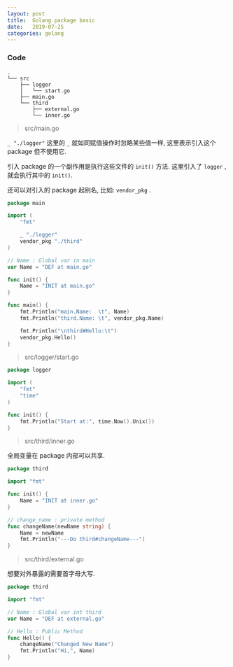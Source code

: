 ```yaml
---
layout: post
title:  Golang package basic
date:   2019-07-25
categories: golang
---
```


### Code

```text
.
└── src
    ├── logger
    │   └── start.go
    ├── main.go
    └── third
        ├── external.go
        └── inner.go
```

> src/main.go

`_ "./logger"` 这里的 `_` 就如同赋值操作时忽略某些值一样, 这里表示引入这个 package 但不使用它.

引入 package 的一个副作用是执行这些文件的 `init()` 方法. 这里引入了 `logger` , 就会执行其中的 `init()`.

还可以对引入的 package 起别名, 比如: `vendor_pkg` .

```go
package main

import (
	"fmt"

	_ "./logger"
	vendor_pkg "./third"
)

// Name : Global var in main
var Name = "DEF at main.go"

func init() {
	Name = "INIT at main.go"
}

func main() {
	fmt.Println("main.Name:  \t", Name)
	fmt.Println("third.Name: \t", vendor_pkg.Name)

	fmt.Println("\nthird#Hello:\t")
	vendor_pkg.Hello()
}

```

> src/logger/start.go

```go
package logger

import (
	"fmt"
	"time"
)

func init() {
	fmt.Println("Start at:", time.Now().Unix())
}

```

> src/third/inner.go

全局变量在 package 内部可以共享.

```go
package third

import "fmt"

func init() {
	Name = "INIT at inner.go"
}

// change_name : private method
func changeName(newName string) {
	Name = newName
	fmt.Println("---Do third#changeName---")
}

```

> src/third/external.go

想要对外暴露的需要首字母大写.

```go
package third

import "fmt"

// Name : Global var int third
var Name = "DEF at external.go"

// Hello : Public Method
func Hello() {
	changeName("Changed New Name")
	fmt.Println("Hi,", Name)
}

```

